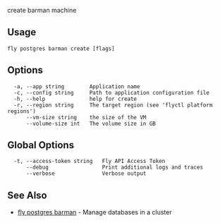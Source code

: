 create barman machine


## Usage
~~~
fly postgres barman create [flags]
~~~

## Options

~~~
  -a, --app string        Application name
  -c, --config string     Path to application configuration file
  -h, --help              help for create
  -r, --region string     The target region (see 'flyctl platform regions')
      --vm-size string    the size of the VM
      --volume-size int   The volume size in GB
~~~

## Global Options

~~~
  -t, --access-token string   Fly API Access Token
      --debug                 Print additional logs and traces
      --verbose               Verbose output
~~~

## See Also

* [fly postgres barman](/docs/flyctl/fly-postgres-barman/)	 - Manage databases in a cluster

